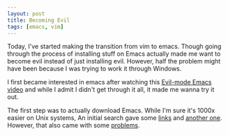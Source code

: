 ```yaml
---
layout: post
title: Becoming Evil
tags: [emacs, vim]
---
```


Today, I've started making the transition from vim to emacs.
Though going through the process of installing stuff on Emacs actually made me want to become evil instead of just installing evil.
However, half the problem might have been because I was trying to work it through Windows.

I first became interested in emacs after watching this
[Evil-mode Emacs video](https://www.youtube.com/watch?v=JWD1Fpdd4Pc)
and while I admit I didn't get through it all, it made me wanna try it out.

The first step was to actually download Emacs. While I'm sure it's 1000x easier on Unix systems, 
An initial search gave some
[links](http://blog.jenkster.com/2013/02/mapping-jk-in-emacs-evil-mode.html) and
[another one](https://stackoverflow.com/questions/10569165/how-to-map-jj-to-esc-in-emacs-evil-mode).
However, that also came with some
[problems](https://emacs.stackexchange.com/questions/19961/using-jk-to-exit-insert-mode-with-key-chord-or-anything-else/20024#20024).





